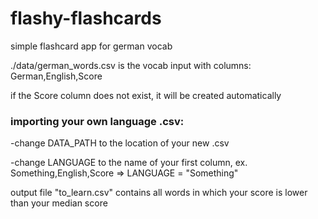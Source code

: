 # flashy-flashcards
simple flashcard app for german vocab


./data/german_words.csv is the vocab input with columns: German,English,Score

if the Score column does not exist, it will be created automatically


### importing your own language .csv:
    
-change DATA_PATH to the location of your new .csv

-change LANGUAGE to the name of your first column, ex. Something,English,Score => LANGUAGE = "Something"
    


output file "to_learn.csv" contains all words in which your score is lower than your median score
